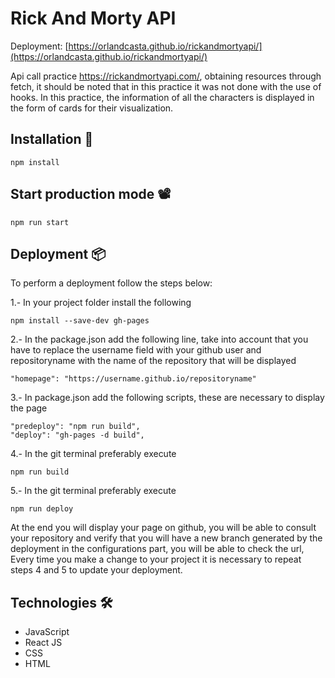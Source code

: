# Rick And Morty API

Deployment: [https://orlandcasta.github.io/rickandmortyapi/](https://orlandcasta.github.io/rickandmortyapi/)

Api call practice https://rickandmortyapi.com/, obtaining resources through fetch, it should be noted that in this practice it was not done with the use of hooks.
In this practice, the information of all the characters is displayed in the form of cards for their visualization.

## Installation 🚀
```
npm install
```

## Start production mode 📽
```
npm run start
```

## Deployment 📦

To perform a deployment follow the steps below:

1.- In your project folder install the following
```
npm install --save-dev gh-pages
```
2.- In the package.json add the following line, take into account that you have to replace the username field with your github user and repositoryname with the name of the repository that will be displayed
```
"homepage": "https://username.github.io/repositoryname"
```
3.- In package.json add the following scripts, these are necessary to display the page
```
"predeploy": "npm run build",
"deploy": "gh-pages -d build",
```
4.- In the git terminal preferably execute
```
npm run build
```
5.- In the git terminal preferably execute
```
npm run deploy
```
At the end you will display your page on github, you will be able to consult your repository and verify that you will have a new branch generated by the deployment in the configurations part, you will be able to check the url,
Every time you make a change to your project it is necessary to repeat steps 4 and 5 to update your deployment.

## Technologies 🛠️

- JavaScript
- React JS
- CSS
- HTML
